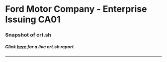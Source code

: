 # Ford Motor Company - Enterprise Issuing CA01
### Snapshot of crt.sh
##### Click [here](https://crt.sh/?q=CF73B52D041B7309B439D16247414B90C9D26E44E38748A36500D5829B5187F9) for a live crt.sh report

---

